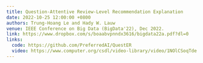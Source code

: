 ```yaml
---
title: Question-Attentive Review-Level Recommendation Explanation
date: 2022-10-25 12:00:00 +0800
authors: Trung-Hoang Le and Hady W. Lauw
venue: IEEE Conference on Big Data (BigData'22), Dec 2022.
link: https://www.dropbox.com/s/boaabvpnndx3616/bigdata22a.pdf?dl=0
links:
  code: https://github.com/PreferredAI/QuestER
  video: https://www.computer.org/csdl/video-library/video/1NOlCSoqTde
---
```

